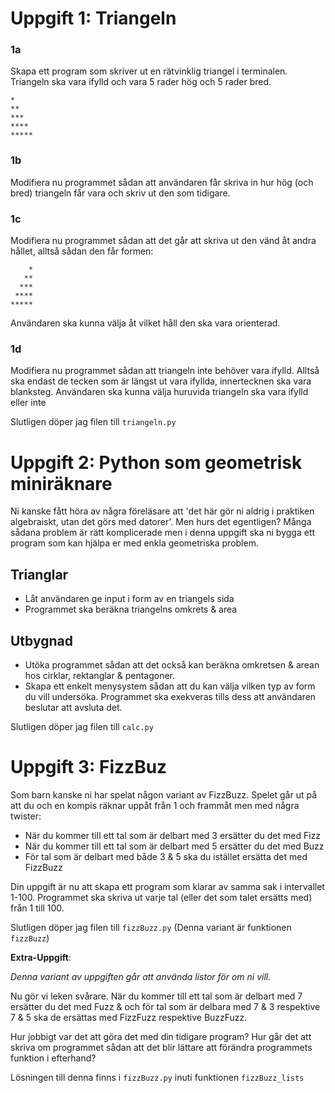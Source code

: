 # Uppgift 1: Triangeln

### 1a
Skapa ett program som skriver ut en rätvinklig triangel i terminalen. Triangeln ska vara ifylld och vara 5 rader hög och 5 rader bred.

```
*
**
***
****
*****
```

### 1b
Modifiera nu programmet sådan att användaren får skriva in hur hög (och bred) triangeln får vara och skriv ut den som tidigare.

### 1c
Modifiera nu programmet sådan att det går att skriva ut den vänd åt andra hållet, alltså sådan den får formen:

```
    *   
   ** 
  *** 
 ****
*****
```

Användaren ska kunna välja åt vilket håll den ska vara orienterad.

### 1d 
Modifiera nu programmet sådan att triangeln inte behöver vara ifylld. Alltså ska endast de tecken som är längst ut vara ifyllda, innertecknen ska vara blanksteg. Användaren ska kunna välja huruvida triangeln ska vara ifylld eller inte

Slutligen döper jag filen till `triangeln.py`

# Uppgift 2: Python som geometrisk miniräknare
Ni kanske fått höra av några föreläsare att 'det här gör ni aldrig i praktiken algebraiskt, utan det görs med datorer'. Men hurs det egentligen? Många sådana problem är rätt komplicerade men i denna uppgift ska ni bygga ett program som kan hjälpa er med enkla geometriska problem.


## Trianglar
- Låt användaren ge input i form av en triangels sida
- Programmet ska beräkna triangelns omkrets & area

## Utbygnad
- Utöka programmet sådan att det också kan beräkna omkretsen & arean hos cirklar, rektanglar & pentagoner.
- Skapa ett enkelt menysystem sådan att du kan välja vilken typ av form du vill undersöka. Programmet ska exekveras tills dess att användaren beslutar att avsluta det.


Slutligen döper jag filen till `calc.py`

# Uppgift 3: FizzBuz

Som barn kanske ni har spelat någon variant av FizzBuzz. Spelet går ut på att du och en kompis räknar uppåt från 1 och frammåt men med några twister:

- När du kommer till ett tal som är delbart med 3 ersätter du det med Fizz
- När du kommer till ett tal som är delbart med 5 ersätter du det med Buzz
- För tal som är delbart med både 3 & 5 ska du istället ersätta det med FizzBuzz

Din uppgift är nu att skapa ett program som klarar av samma sak i intervallet 1-100. Programmet ska skriva ut varje tal (eller det som talet ersätts med) från 1 till 100. 

Slutligen döper jag filen till `fizzBuzz.py` (Denna variant är funktionen `fizzBuzz`)

**Extra-Uppgift**: 

*Denna variant av uppgiften går att använda listor för om ni vill.*

Nu gör vi leken svårare. När du kommer till ett tal som är delbart med 7 ersätter du det med Fuzz & och för tal som är delbara med 7 & 3 respektive 7 & 5 ska de ersättas med FizzFuzz respektive BuzzFuzz.

Hur jobbigt var det att göra det med din tidigare program? Hur går det att skriva om programmet sådan att det blir lättare att förändra programmets funktion i efterhand?

Lösningen till denna finns i `fizzBuzz.py` inuti funktionen `fizzBuzz_lists`


